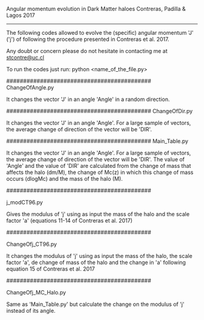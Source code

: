 Angular momentum evolution  in Dark Matter haloes
Contreras, Padilla & Lagos 2017
__________________________________________________


The following codes allowed to evolve the 
(specific) angular momentum 'J' ('j') of 
following the procedure presented in 
Contreras et al. 2017.

Any doubt or concern please do not hesitate
in contacting me at stcontre@uc.cl

To run the codes just run:
python <name_of_the_file.py>

###########################################
ChangeOfAngle.py

It changes the vector 'J' in an angle 'Angle' 
in a random direction.

###########################################
ChangeOfDir.py

It changes the vector 'J' in an angle 'Angle'.
For a large sample of vectors, the average
change of direction of the vector will be
'DIR'.

###########################################
Main_Table.py

It changes the vector 'J' in an angle 'Angle'.
For a large sample of vectors, the average
change of direction of the vector will be
'DIR'. The value of 'Angle' and the value 
of 'DIR' are calculated from the change of
mass that affects the halo (dm/M), the change
of Mc(z) in which this change of mass occurs
(dlogMc) and the mass of the halo (M).

###########################################

j_modCT96.py

Gives the modulus of 'j' using as input the
mass of the halo and the scale factor 'a'
(equations 11-14 of Contreras et al. 2017)

###########################################

ChangeOfj_CT96.py

It changes the modulus of 'j' using as input
the mass of the halo, the scale factor 'a', 
de change of mass of the halo and the change in 'a'
following equation 15 of Contreras et al. 2017

###########################################

ChangeOfj_MC_Halo.py

Same as 'Main_Table.py' but calculate the change on
the modulus of 'j' instead of its angle.

